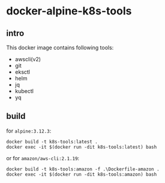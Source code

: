 # docker-alpine-k8s-tools

## intro
This docker image contains following tools:
* awscli(v2)
* git
* eksctl
* helm
* jq
* kubectl
* yq

## build
for `alpine:3.12.3`:
```
docker build -t k8s-tools:latest .
docker exec -it $(docker run -dit k8s-tools:latest) bash
```
or for `amazon/aws-cli:2.1.19`:
```
docker build -t k8s-tools:amazon -f .\Dockerfile-amazon .
docker exec -it $(docker run -dit k8s-tools:amazon) bash
```